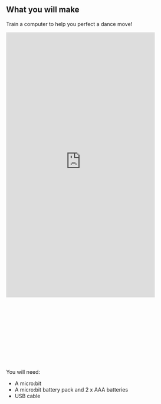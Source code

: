 ## What you will make

Train a computer to help you perfect a dance move!

<html>
  <div style="position: relative; padding-bottom: 177.78%;">
      <iframe style="position: absolute; top: 0; left: 0; right: 0; width: 80%; height: 80%; border: none;" src="https://www.youtube.com/embed/p3ZD3kH8yrQ?rel=0&cc_load_policy=1" allowfullscreen allow="accelerometer; autoplay; clipboard-write; encrypted-media; gyroscope; picture-in-picture; web-share">
      </iframe>
  </div>
</html>

You will need:
- A micro:bit
- A micro:bit battery pack and 2 x AAA batteries 
- USB cable